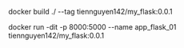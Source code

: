docker build ./ --tag tiennguyen142/my_flask:0.0.1

docker run -dit -p 8000:5000 --name app_flask_01 tiennguyen142/my_flask:0.0.1
